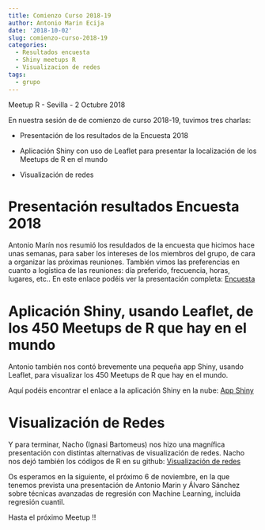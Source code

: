 ```yaml
---
title: Comienzo Curso 2018-19
author: Antonio Marin Ecija
date: '2018-10-02'
slug: comienzo-curso-2018-19
categories:
  - Resultados encuesta
  - Shiny meetups R
  - Visualizacion de redes
tags:
  - grupo
---
```


Meetup R - Sevilla - 2 Octubre 2018

En nuestra sesión de de comienzo de curso 2018-19, tuvimos tres charlas:

  - Presentación de los resultados de la Encuesta 2018
  
  - Aplicación Shiny con uso de Leaflet para presentar la localización de los Meetups de R en el mundo
  
  - Visualización de redes

# Presentación resultados Encuesta 2018

Antonio Marín nos resumió los resuldados de la encuesta que hicimos hace unas semanas, para saber los intereses de los miembros del grupo, de cara a organizar las próximas reuniones. También vimos las preferencias en cuanto a logística de las reuniones: día preferido, frecuencia, horas, lugares, etc..
En este enlace podéis ver la presentación completa: [Encuesta](https://github.com/amezet/SevillaR_02Oct18/blob/master/Resultados%20Encuesta%20SevillaR%20-%202018.pdf)

# Aplicación Shiny, usando Leaflet, de los 450 Meetups de R que hay en el mundo

Antonio también nos contó brevemente una pequeña app Shiny, usando Leaflet, para visualizar los 450 Meetups de R que hay en el mundo.

Aquí podéis encontrar el enlace a la aplicación Shiny en la nube: [App Shiny](https://amezet.shinyapps.io/Meetups_R_World/)

# Visualización de Redes

Y para terminar, Nacho (Ignasi Bartomeus) nos hizo una magnífica presentación con distintas alternativas de visualización de redes.
Nacho nos dejó también los códigos de R en su github: [Visualización de redes](https://github.com/SevillaR/NtwViz)

Os esperamos en la siguiente, el próximo 6 de noviembre, en la que tenemos prevista una presentación de Antonio Marin y Álvaro Sánchez sobre técnicas avanzadas de regresión con Machine Learning, incluida regresión cuantil.

Hasta el próximo Meetup !!
